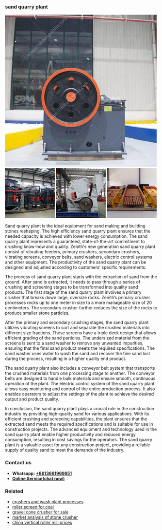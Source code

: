 <h3>sand quarry plant</h3><img src='1704857034.jpg' alt=''><p>Sand quarry plant is the ideal equipment for sand making and building stones reshaping. The high efficiency sand quarry plant ensures that the needed capacity is achieved with lower energy consumption. The sand quarry plant represents a guaranteed, state-of-the-art commitment to crushing know-how and quality. Zenith's new generation sand quarry plant consist of vibrating feeders, primary crushers, secondary crushers, vibrating screens, conveyor belts, sand washers, electric control systems and other equipment. The productivity of the sand quarry plant can be designed and adjusted according to customers’ specific requirements.</p><p>The process of sand quarry plant starts with the extraction of sand from the ground. After sand is extracted, it needs to pass through a series of crushing and screening stages to be transformed into quality sand products. The first stage of the sand quarry plant involves a primary crusher that breaks down large, oversize rocks. Zenith’s primary crusher processes rocks up to one meter in size to a more manageable size of 20 centimeters. The secondary crusher further reduces the size of the rocks to produce smaller stone particles.</p><p>After the primary and secondary crushing stages, the sand quarry plant utilizes vibrating screens to sort and separate the crushed materials into different size fractions. These screens have a triple deck design that allows efficient grading of the sand particles. The undersized material from the screens is sent to a sand washer to remove any unwanted impurities, ensuring that the final sand product meets the required specifications. The sand washer uses water to wash the sand and recover the fine sand lost during the process, resulting in a higher quality end product.</p><p>The sand quarry plant also includes a conveyor belt system that transports the crushed materials from one processing stage to another. The conveyor belts are designed to handle bulk materials and ensure smooth, continuous operation of the plant. The electric control system of the sand quarry plant allows easy monitoring and control of the entire production process. It also enables operators to adjust the settings of the plant to achieve the desired output and product quality.</p><p>In conclusion, the sand quarry plant plays a crucial role in the construction industry by providing high-quality sand for various applications. With its efficient crushing and screening capabilities, the plant ensures that the extracted sand meets the required specifications and is suitable for use in construction projects. The advanced equipment and technology used in the sand quarry plant enable higher productivity and reduced energy consumption, resulting in cost savings for the operators. The sand quarry plant is a valuable asset for any construction project, providing a reliable supply of quality sand to meet the demands of the industry.</p><h3>Contact us</h3><ul><li><strong>Whatsapp:&nbsp;<a href="https://wa.me/8613661969651">+8613661969651</a></strong></li><li><a href="https://swt.shibang-china.com/?git&amp;zhl&amp;sand quarry plant"><strong>Online Service(chat now)</strong></a></li></ul><h3>Related</h3><ul><li><a href='crushers and wash plant processes.md'>crushers and wash plant processes</a></li><li><a href='roller screen for coal.md'>roller screen for coal</a></li><li><a href='gravel cone crusher for sale.md'>gravel cone crusher for sale</a></li><li><a href='market analysis of stone crusher.md'>market analysis of stone crusher</a></li><li><a href='china vertical roller mill prices.md'>china vertical roller mill prices</a></li></ul>
